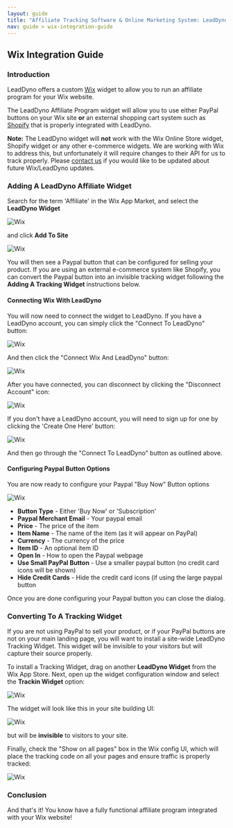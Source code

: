 ```yaml
---
layout: guide
title: "Affiliate Tracking Software & Online Marketing System: LeadDyno"
nav: guide > wix-integration-guide
---
```


## Wix Integration Guide

### Introduction

LeadDyno offers a custom [Wix](http://www.wix.com) widget to allow you to run an affiliate program for your
Wix website.

The LeadDyno Affiliate Program widget will allow you to use either PayPal buttons on your Wix site **or** an
external shopping cart system such as [Shopify](http://www.shopify.com) that is properly integrated with
LeadDyno.

<div class="alert alert-danger">
  <strong>Note:</strong> The LeadDyno widget will <strong>not</strong> work with the Wix Online Store widget,
  Shopify widget or any other e-commerce widgets.  We are working with Wix to address this, but unfortunately
  it will require changes to their API for us to track properly.  Please <a href="mailto:support@leaddyno.com">contact
  us</a> if you would like to be updated about future Wix/LeadDyno updates.
</div>

### Adding A LeadDyno Affiliate Widget

Search for the term 'Affiliate' in the Wix App Market, and select the **LeadDyno Widget**

![Wix](/img/wix-affiliate-marketing-widget.png)

and click **Add To Site**

![Wix](/img/wix-add-widget.png)

You will then see a Paypal button that can be configured for selling your product.  If you are using an
external e-commerce system like Shopify, you can convert the Paypal button into an invisible tracking widget
following the **Adding A Tracking Widget** instructions below.

#### Connecting Wix With LeadDyno

You will now need to connect the widget to LeadDyno.  If you have a LeadDyno account, you can simply click the
"Connect To LeadDyno" button:

![Wix](/img/wix-connect-to-ld.png)

And then click the "Connect Wix And LeadDyno" button:

![Wix](/img/wix-connect-approve.png)

After you have connected, you can disconnect by clicking the "Disconnect Account" icon:

![Wix](/img/wix-disconnect.png)

If you don't have a LeadDyno account, you will need to sign up for one by clicking the 'Create One Here' button:

![Wix](/img/wix-create-one.png)

And then go through the "Connect To LeadDyno" button as outlined above.

#### Configuring Paypal Button Options

You are now ready to configure your Paypal "Buy Now" Button options

![Wix](/img/wix-paypal-button-config.png)

* **Button Type** - Either 'Buy Now' or 'Subscription'
* **Paypal Merchant Email** - Your paypal email
* **Price** - The price of the item
* **Item Name** - The name of the item (as it will appear on PayPal)
* **Currency** - The currency of the price
* **Item ID** - An optional item ID
* **Open In** - How to open the Paypal webpage
* **Use Small PayPal Button** - Use a smaller paypal button (no credit card icons will be shown)
* **Hide Credit Cards** - Hide the credit card icons (if using the large paypal button

Once you are done configuring your Paypal button you can close the dialog.

### Converting To A Tracking Widget

If you are not using PayPal to sell your product, or if your PayPal buttons are not on your main landing page,
you will want to install a site-wide LeadDyno Tracking Widget.  This widget will be invisible to your visitors
but will capture their source properly.

To install a Tracking Widget, drag on another **LeadDyno Widget** from the Wix App Store.  Next, open up the
widget configuration window and select the **Trackin Widget** option:

![Wix](/img/wix-tracking-widget-config.png)

The widget will look like this in your site building UI:

![Wix](/img/wix-tracking-widget-ui.png)

but will be **invisible** to visitors to your site.

Finally, check the "Show on all pages" box in the Wix config UI, which will place the tracking code on all
your pages and ensure traffic is properly tracked:

![Wix](/img/wix-show-all-pages.png)

### Conclusion

And that's it!  You know have a fully functional affiliate program integrated with your Wix website!
